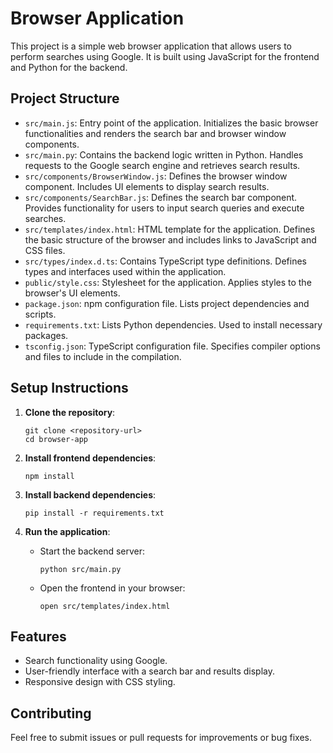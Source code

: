 # Browser Application

This project is a simple web browser application that allows users to perform searches using Google. It is built using JavaScript for the frontend and Python for the backend.

## Project Structure

- `src/main.js`: Entry point of the application. Initializes the basic browser functionalities and renders the search bar and browser window components.
- `src/main.py`: Contains the backend logic written in Python. Handles requests to the Google search engine and retrieves search results.
- `src/components/BrowserWindow.js`: Defines the browser window component. Includes UI elements to display search results.
- `src/components/SearchBar.js`: Defines the search bar component. Provides functionality for users to input search queries and execute searches.
- `src/templates/index.html`: HTML template for the application. Defines the basic structure of the browser and includes links to JavaScript and CSS files.
- `src/types/index.d.ts`: Contains TypeScript type definitions. Defines types and interfaces used within the application.
- `public/style.css`: Stylesheet for the application. Applies styles to the browser's UI elements.
- `package.json`: npm configuration file. Lists project dependencies and scripts.
- `requirements.txt`: Lists Python dependencies. Used to install necessary packages.
- `tsconfig.json`: TypeScript configuration file. Specifies compiler options and files to include in the compilation.

## Setup Instructions

1. **Clone the repository**:
   ```
   git clone <repository-url>
   cd browser-app
   ```

2. **Install frontend dependencies**:
   ```
   npm install
   ```

3. **Install backend dependencies**:
   ```
   pip install -r requirements.txt
   ```

4. **Run the application**:
   - Start the backend server:
     ```
     python src/main.py
     ```
   - Open the frontend in your browser:
     ```
     open src/templates/index.html
     ```

## Features

- Search functionality using Google.
- User-friendly interface with a search bar and results display.
- Responsive design with CSS styling.

## Contributing

Feel free to submit issues or pull requests for improvements or bug fixes.